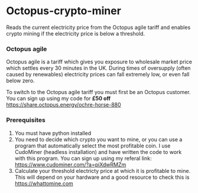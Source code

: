 # Octopus-crypto-miner
Reads the current electricity price from the Octopus agile tariff and enables crypto mining if the electricity price is below a threshold.
### Octopus agile
Octopus agile is a tariff which gives you exposure to wholesale market price which settles every 30 minutes in the UK. During times of oversupply (often caused by renewables) electricity prices can fall extremely low, or even fall below zero.

To switch to the Octopus agile tariff you must first be an Octopus customer. You can sign up using my code for **£50 off**
https://share.octopus.energy/ochre-horse-880

### Prerequisites
1. You must have python installed
2. You need to decide which crypto you want to mine, or you can use a program that automatically select the most profitable coin. I use CudoMiner (headless installation) and have written the code to work with this program. You can sign up using my referal link: https://www.cudominer.com/?a=piXdwRMZm
3. Calculate your threshold electricty price at which it is profitable to mine. This will depend on your hardware and a good resource to check this is https://whattomine.com
